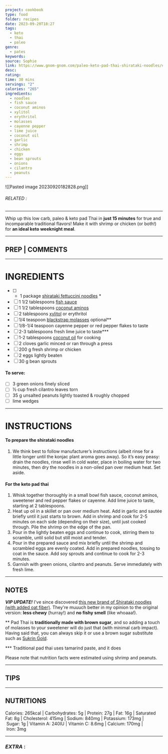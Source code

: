 ```yaml
---
project: cookbook
type: food
folder: recipes
date: 2023-09-20T18:27
tags:
  - keto
  - thai
  - paleo
genre:
  - pates
keywords: 
source: Sophie
link: https://www.gnom-gnom.com/paleo-keto-pad-thai-shirataki-noodles/#wprm-recipe-container-5521
desc: 
rating: 
time: 30 mins
servings: "2"
calories: "265"
ingredients:
  - noodles
  - fish sauce
  - coconut aminos
  - xylitol
  - erythritol
  - molasses
  - cayenne pepper
  - lime juice
  - coconut oil
  - garlic
  - shrimp
  - chicken
  - eggs
  - bean sprouts
  - onions
  - cilantro
  - peanuts
---
```


![[Pasted image 20230920182828.png]]
###### *RELATED* : 
---
Whip up this low carb, paleo & keto pad Thai in **just 15 minutes** for true and incomparable traditional flavors! Make it with shrimp or chicken (or both!) for **an ideal keto weeknight meal**.

---
## PREP | COMMENTS



---
# INGREDIENTS

- [ ] - 1 package [shirataki fettuccini noodles](https://amzn.to/2Vy8mSa) *
- [ ] 1 1/2 tablespoons [fish sauce](http://amzn.to/2CI6aOf)
- [ ] 1 1/2 tablespoons [coconut aminos](https://amzn.to/2Ikaat3)
- [ ] 2 tablespoons [xylitol](https://amzn.to/2OvrMTy) or erythritol
- [ ] 1/4 teaspoon [blackstrap molasses](http://amzn.to/2hkZPhE) optional**
- [ ] 1/8-1/4 teaspoon cayenne pepper or red pepper flakes to taste
- [ ] 2-3 tablespoons fresh lime juice to taste***
- [ ] 1-2 tablespoons [coconut oil](http://amzn.to/2uoatvP) for cooking
- [ ] 2 cloves garlic minced or ran through a press
- [ ] 200 g fresh shrimp or chicken
- [ ] 2 eggs lightly beaten
- [ ] 30 g bean sprouts

#### To serve:

- [ ] 3 green onions finely sliced
- [ ] ½ cup fresh cilantro leaves torn
- [ ] 35 g unsalted peanuts lightly toasted & roughly chopped
- [ ] lime wedges

---
# INSTRUCTIONS

#### To prepare the shirataki noodles

1. We think best to follow manufacturer’s instructions (albeit rinse for a little longer until the konjac plant aroma goes away). So it’s easy peasy: drain the noodles, rinse well in cold water, place in boiling water for two minutes, then dry the noodles in a non-oiled pan over medium heat. Set aside. 
    

#### For the keto pad thai

1. Whisk together thoroughly in a small bowl fish sauce, coconut aminos, sweetener and red pepper flakes or cayenne. Add lime juice to taste, starting at 2 tablespoons.
2. Heat up oil in a skillet or pan over medium heat. Add in garlic and sautée briefly until it just starts to brown. Add in shrimp and cook for 2-5 minutes on each side (depending on their size), until just cooked through. Pile the shrimp on the edge of the pan.
3. Pour in the lightly beaten eggs and continue to cook, stirring them to scramble, until solid but still moist and tender.
4. Pour in the prepared sauce and mix briefly until the shrimp and scrambled eggs are evenly coated. Add in prepared noodles, tossing to coat in the sauce. Add soy sprouts and continue to cook for 2-3 minutes. 
5. Garnish with green onions, cilantro and peanuts. Serve immediately with fresh lime.

---
## NOTES

***VIP UPDATE!*** I've since discovered [this new brand of Shirataki noodles (with added oat fiber)](https://amzn.to/2Vy8mSa). They're muuuch better in my opinion to the original version: **less chewy** (hurray!) and **no fishy smell** (like whoaaa!). 

** Pad Thai is **traditionally made with brown sugar**, and so adding a touch of molasses to your sweetener will do just that (with minimal carb impact). Having said that, you can always skip it or use a brown sugar substitute such as [Sukrin Gold](http://amzn.to/2Cv7y9e). 

*** Traditional pad thai uses tamarind paste, and it does 

Please note that nutrition facts were estimated using shrimp and peanuts.

---
## TIPS



---
## NUTRITIONS

Calories: 265kcal | Carbohydrates: 5g | Protein: 27g | Fat: 16g | Saturated Fat: 8g | Cholesterol: 415mg | Sodium: 840mg | Potassium: 173mg | Sugar: 1g | Vitamin A: 240IU | Vitamin C: 8.6mg | Calcium: 170mg | Iron: 3mg

---
### *EXTRA* :



